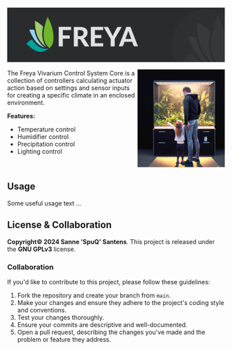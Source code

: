 ![Edgeberry banner](documentation/Freya_banner.png)

<img src="documentation/vivarium.png" align="right" width="40%"/>

The Freya Vivarium Control System Core is a collection of controllers calculating actuator action based on settings and sensor inputs for creating a specific climate in an enclosed environment.

**Features:**
- Temperature control
- Humidifier control
- Precipitation control
- Lighting control

<br clear="right"/>

## Usage
Some useful usage text ...


## License & Collaboration
**Copyright© 2024 Sanne 'SpuQ' Santens**. This project is released under the **GNU GPLv3** license.

### Collaboration

If you'd like to contribute to this project, please follow these guidelines:
1. Fork the repository and create your branch from `main`.
2. Make your changes and ensure they adhere to the project's coding style and conventions.
3. Test your changes thoroughly.
4. Ensure your commits are descriptive and well-documented.
5. Open a pull request, describing the changes you've made and the problem or feature they address.